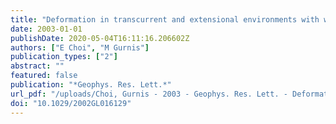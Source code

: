 ```yaml
---
title: "Deformation in transcurrent and extensional environments with widely spaced weak zones"
date: 2003-01-01
publishDate: 2020-05-04T16:11:16.206602Z
authors: ["E Choi", "M Gurnis"]
publication_types: ["2"]
abstract: ""
featured: false
publication: "*Geophys. Res. Lett.*"
url_pdf: "/uploads/Choi, Gurnis - 2003 - Geophys. Res. Lett. - Deformation in transcurrent and extensional environments with widely spaced weak zones.pdf"
doi: "10.1029/2002GL016129"
---
```


